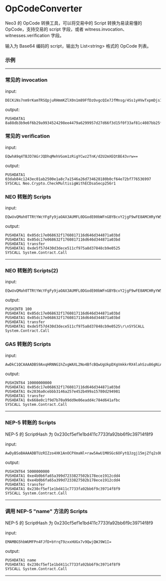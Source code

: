 # OpCodeConverter

Neo3 的 OpCode 转换工具，可以将交易中的 Script 转换为易读易懂的 OpCode，支持交易的 script 字段，或者 witness.invocation、witnesses.verification 字段。

输入为 Base64 编码的 script，输出为 List\<string\>  格式的 OpCode 列表。

### 示例

------

### 常见的 invocation

input: 

```
DECKiNs7nm9rKamTRSQpjuRHmmKZlX0n1m89FfDzOvgcQIe7JfMnsg/4Ss1yHVwTxpmDjs1GWRcRyntZ06S81fIF
```

output: 

```
PUSHDATA1 8a88db3b9e6f6b29a9934524298ee4479a6299957d27d66f3d15f0f33af81c4087bb25f327b20ff84acd721d5c13c699838ecd46591711ca7b59d3a4bcd5f205
```

### 常见的 verification

input: 

```
EQwhA9q4TBJD7AGrJQDhqMehVGom1zRigYCwz2TnK/d2U2mXEQtBE43vrw==
```

output:

```
PUSHDATA1 03dab84c1243ec01ab2500e1a8c7a1546a26d734628180b0cf64e72bf776536997
SYSCALL Neo.Crypto.CheckMultisigWithECDsaSecp256r1
```

### NEO 转账的 Scripts

input: 

```
EQwUvQMah0TTRtYWcYFgFy9jaOAX3AUMFL0DGodE00bWFnGBYBcvY2jgF9wFE8AMCHRyYW5zZmVyDBQlBZ7LSHjTqHX5HFHO3tMw1Fdf3kFifVtSOA==
```

output:

```
PUSHDATA1 0x05dc17e068632f1760817116d646d344871a03bd
PUSHDATA1 0x05dc17e068632f1760817116d646d344871a03bd
PUSHDATA1 transfer
PUSHDATA1 0xde5f57d430d3dece511cf975a8d37848cb9e0525
SYSCALL System.Contract.Call
```

------

### NEO 转账的 Scripts(2)

input: 

```
EQwUvQMah0TTRtYWcYFgFy9jaOAX3AUMFL0DGodE00bWFnGBYBcvY2jgF9wFE8AMCHRyYW5zZmVyDBQlBZ7LSHjTqHX5HFHO3tMw1Fdf3kFifVtSOA==
```

output:

```
PUSHINT8 100
PUSHDATA1 0x05dc17e068632f1760817116d646d344871a03bd
PUSHDATA1 0x05dc17e068632f1760817116d646d344871a03bd
PUSHDATA1 transfer
PUSHDATA1 0xde5f57d430d3dece511cf975a8d37848cb9e0525\r\nSYSCALL System.Contract.Call
```

### GAS 转账的 Scripts

input: 

```
AwDkC1QCAAAADBS9AxqHRNNG1hZxgWAXL2No4BfcBQwUgUkpDXgVmkkrRX4lahSzu86gNiATwAwIdHJhbnNmZXIMFLyvQdaEx9StbuDZnalwe50fDI5mQWJ9W1I4
```

output:

```
PUSHINT64 10000000000
PUSHDATA1 0x05dc17e068632f1760817116d646d344871a03bd
PUSHDATA1 0x2036a0cebbb3146a257e452b499a15780d294981
PUSHDATA1 transfer
PUSHDATA1 0x668e0c1f9d7b70a99dd9e06eadd4c784d641afbc
SYSCALL System.Contract.Call
```

------

### NEP-5 转账的 Scripts

NEP-5 的 ScriptHash 为 0x230cf5ef1e1bd411c7733fa92bb6f9c39714f8f9

input:

```
AwDyBSoBAAAADBTUzRIZzo4XK1AnOCPXmaNl+raw5AwU1M0SGc6OFytQJzgj15mjZfq2sOQTwAwIdHJhbnNmZXIMFPn4FJfD+bYrqT9zxxHUGx7v9QwjQWJ9W1I5
```

output:

```
PUSHINT64 5000000000
PUSHDATA1 0xe4b0b6fa65a399d7233827502b178ece1912cdd4
PUSHDATA1 0xe4b0b6fa65a399d7233827502b178ece1912cdd4
PUSHDATA1 transfer
PUSHDATA1 0x230cf5ef1e1bd411c7733fa92bb6f9c39714f8f9
SYSCALL System.Contract.Call
```

------


### 调用 NEP-5 "name" 方法的 Scripts

NEP-5 的 ScriptHash 为 0x230cf5ef1e1bd411c7733fa92bb6f9c39714f8f9

input:

```
EMAMBG5hbWUMFPn4FJfD+bYrqT9zxxHUGx7v9QwjQWJ9W1I=
```

output: 

```
PUSHDATA1 name
PUSHDATA1 0x230cf5ef1e1bd411c7733fa92bb6f9c39714f8f9
SYSCALL System.Contract.Call
```

------

